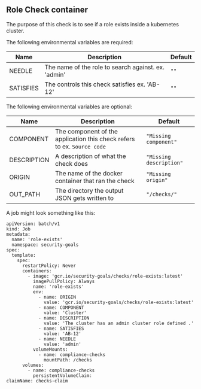 ## Role Check container

The purpose of this check is to see if a role exists inside a kubernetes cluster.

The following environmental variables are required:

| Name      | Description                                         | Default |
| --------- | --------------------------------------------------- | ------- |
| NEEDLE    | The name of the role to search against. ex. 'admin' | `""`    |
| SATISFIES | The controls this check satisfies ex. 'AB-12'       | `""`    |

The following environmental variables are optional:

| Name        | Description                                                             | Default                 |
| ----------- | ----------------------------------------------------------------------- | ----------------------- |
| COMPONENT   | The component of the application this check refers to ex. `Source code` | `"Missing component"`   |
| DESCRIPTION | A description of what the check does                                    | `"Missing description"` |
| ORIGIN      | The name of the docker container that ran the check                     | `"Missing origin"`      |
| OUT_PATH    | The directory the output JSON gets written to                           | `"/checks/"`            |

A job might look something like this:

```
apiVersion: batch/v1
kind: Job
metadata:
  name: 'role-exists'
  namespace: security-goals
spec:
  template:
    spec:
      restartPolicy: Never
      containers:
        - image: 'gcr.io/security-goals/checks/role-exists:latest'
          imagePullPolicy: Always
          name: 'role-exists'
          env:
            - name: ORIGIN
              value: 'gcr.io/security-goals/checks/role-exists:latest'
            - name: COMPONENT
              value: 'Cluster'
            - name: DESCRIPTION
              value: 'The cluster has an admin cluster role defined .'
            - name: SATISFIES
              value: 'AB-12'
            - name: NEEDLE
              value: 'admin'
          volumeMounts:
            - name: compliance-checks
              mountPath: /checks
      volumes:
        - name: compliance-checks
          persistentVolumeClaim:
claimName: checks-claim
```
